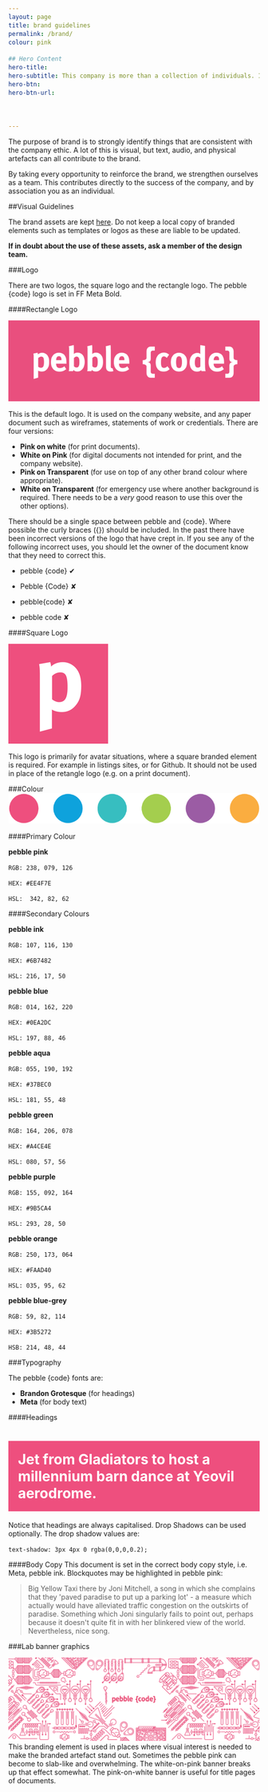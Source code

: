 ```yaml
---
layout: page
title: brand guidelines
permalink: /brand/
colour: pink

## Hero Content
hero-title:
hero-subtitle: This company is more than a collection of individuals. It represents an ethic that is larger than any one individual. We all contribute to it by working here. Where this ethic is presented to the outside world, we call this our brand.
hero-btn:
hero-btn-url:



---
```



The purpose of brand is to strongly identify things that are consistent with the company ethic. A lot of this is visual, but text, audio, and physical artefacts can all contribute to the brand. 

By taking every opportunity to reinforce the brand, we strengthen ourselves as a team. This contributes directly to the success of the company, and by association you as an individual. 




##Visual Guidelines

The brand assets are kept [here](https://drive.google.com/a/pebblecode.com/folderview?id=0B4mkyflO8zoEb0lwZzQxUW1hT0E&usp=sharing). Do not keep a local copy of branded elements such as templates or logos as these are liable to be updated.

**If in doubt about the use of these assets, ask a member of the design team.**

###Logo

There are two logos, the square logo and the rectangle logo. The pebble {code} logo is set in FF Meta Bold.

####Rectangle Logo

![Example of a heading](/img/brand/pebble-logo.png)

This is the default logo. It is used on the company website, and any paper document such as wireframes, statements of work or credentials. There are four versions:

* **Pink on white** (for print documents).
* **White on Pink** (for digital documents not intended for print, and the company website).
* **Pink on Transparent** (for use on top of any other brand colour where appropriate).
* **White on Transparent** (for emergency use where another background is required. There needs to be a *very* good reason to use this over the other options).

There should be a single space between pebble and {code}. Where possible the curly braces ({}) should be included. In the past there have been incorrect versions of the logo that have crept in. If you see any of the following incorrect uses, you should let the owner of the document know that they need to correct this.

* pebble {code} ✔

* Pebble {Code} ✘

* pebble{code} ✘

* pebble code ✘


####Square Logo

![Example of a heading](/img/brand/pebble-square-logo.png)

This logo is primarily for avatar situations, where a square branded element is required. For example in listings sites, or for Github. It should not be used in place of the retangle logo (e.g. on a print document).

###Colour
![Example of a heading](/img/brand/pebble-colours.png)

####Primary Colour

**pebble pink**


`RGB: 238, 079, 126`

`HEX: #EE4F7E`

`HSL:  342, 82, 62`


####Secondary Colours

**pebble ink**


`RGB: 107, 116, 130`

`HEX: #6B7482`

`HSL: 216, 17, 50`

​**pebble blue**


`RGB: 014, 162, 220`

`HEX: #0EA2DC`

`HSL: 197, 88, 46`
​

**pebble aqua**

`RGB: 055, 190, 192`

`HEX: #37BEC0`

`HSL: 181, 55, 48`
​

**pebble green**

`RGB: 164, 206, 078`

`HEX: #A4CE4E`

`HSL: 080, 57, 56`
​

**pebble purple**

`RGB: 155, 092, 164`

`HEX: #9B5CA4`

`HSL: 293, 28, 50`
​

**pebble orange**

`RGB: 250, 173, 064`

`HEX: #FAAD40`

`HSL: 035, 95, 62`


**pebble blue-grey**

`RGB: 59, 82, 114`

`HEX: #3B5272`

`HSB: 214, 48, 44`


###Typography

The pebble {code} fonts are:

* **Brandon Grotesque** (for headings)
* **Meta** (for body text)

####Headings

<h1 style="background-color:#EE4F7E;color:white;padding:2vw">Jet from Gladiators to host a millennium barn dance at Yeovil aerodrome.</h1>

Notice that headings are always capitalised. Drop Shadows can be used optionally. The drop shadow values are:

`text-shadow: 3px 4px 0 rgba(0,0,0,0.2);`

####Body Copy
This document is set in the correct body copy style, i.e. Meta, pebble ink. Blockquotes may be highlighted in pebble pink: 

> Big Yellow Taxi there by Joni Mitchell, a song in which she complains that they 'paved paradise to put up a parking lot' - a measure which actually would have alleviated traffic congestion on the outskirts of paradise. Something which Joni singularly fails to point out, perhaps because it doesn't quite fit in with her blinkered view of the world. Nevertheless, nice song. 




###Lab banner graphics

![Example of a heading](/img/brand/pebble-lab-banner-logo-pink-white-1500x500.png)
This branding element is used in places where visual interest is needed to make the branded artefact stand out. Sometimes the pebble pink can become to slab-like and overwhelming. The white-on-pink banner breaks up that effect somewhat. The pink-on-white banner is useful for title pages of documents. 



